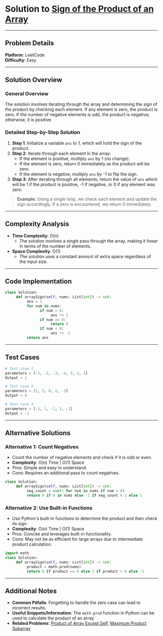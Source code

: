 
# Solution to [Sign of the Product of an Array](https://leetcode.com/problems/sign-of-the-product-of-an-array/)

---

## Problem Details
**Platform**: LeetCode  
**Difficulty**: Easy  

---

## Solution Overview
### General Overview
The solution involves iterating through the array and determining the sign of the product by checking each element. If any element is zero, the product is zero. If the number of negative elements is odd, the product is negative; otherwise, it is positive.

### Detailed Step-by-Step Solution
1. **Step 1**: Initialize a variable `ans` to 1, which will hold the sign of the product.
2. **Step 2**: Iterate through each element in the array:
    - If the element is positive, multiply `ans` by 1 (no change).
    - If the element is zero, return 0 immediately as the product will be zero.
    - If the element is negative, multiply `ans` by -1 to flip the sign.
3. **Step 3**: After iterating through all elements, return the value of `ans` which will be 1 if the product is positive, -1 if negative, or 0 if any element was zero.

> **Example**: Using a single loop, we check each element and update the sign accordingly. If a zero is encountered, we return 0 immediately.

---

## Complexity Analysis
- **Time Complexity**: O(n)
  - The solution involves a single pass through the array, making it linear in terms of the number of elements.
- **Space Complexity**: O(1)
  - The solution uses a constant amount of extra space regardless of the input size.

---

## Code Implementation
```python
class Solution:
     def arraySign(self, nums: List[int]) -> int:
          ans = 1
          for num in nums:
                if num > 0:
                     ans *= 1
                if num == 0:
                     return 0
                if num < 0:
                     ans *= -1
          return ans
```

---

## Test Cases
```python
# Test case 1
parameters = [-1, -2, -3, -4, 3, 2, 1]
Output = 1

# Test case 2
parameters = [1, 5, 0, 2, -3]
Output = 0

# Test case 3
parameters = [-1, 1, -1, 1, -1]
Output = -1
```

---

## Alternative Solutions
### Alternative 1: Count Negatives
- Count the number of negative elements and check if it is odd or even.
- **Complexity**: O(n) Time | O(1) Space
- Pros: Simple and easy to understand.
- Cons: Requires an additional pass to count negatives.

```python
class Solution:
     def arraySign(self, nums: List[int]) -> int:
          neg_count = sum(1 for num in nums if num < 0)
          return 0 if 0 in nums else -1 if neg_count % 2 else 1
```

### Alternative 2: Use Built-in Functions
- Use Python's built-in functions to determine the product and then check its sign.
- **Complexity**: O(n) Time | O(1) Space
- Pros: Concise and leverages built-in functionality.
- Cons: May not be as efficient for large arrays due to intermediate product calculation.

```python
import math
class Solution:
     def arraySign(self, nums: List[int]) -> int:
          product = math.prod(nums)
          return 0 if product == 0 else 1 if product > 0 else -1
```
---

## Additional Notes
- **Common Pitfalls**: Forgetting to handle the zero case can lead to incorrect results.
- **Useful Snippets/Information**: The `math.prod` function in Python can be used to calculate the product of an array.
- **Related Problems**: [Product of Array Except Self](https://leetcode.com/problems/product-of-array-except-self/), [Maximum Product Subarray](https://leetcode.com/problems/maximum-product-subarray/)

